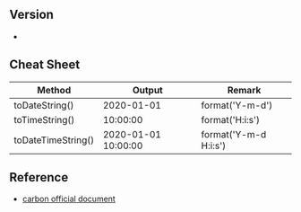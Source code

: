 ## Version
- 

## Cheat Sheet

Method | Output | Remark
-- | -- | --
toDateString() | 2020-01-01 | format('Y-m-d')
toTimeString() | 10:00:00 | format('H:i:s')
toDateTimeString() | 2020-01-01 10:00:00 | format('Y-m-d H:i:s')

## Reference
- [carbon official document](https://carbon.nesbot.com/docs/)
